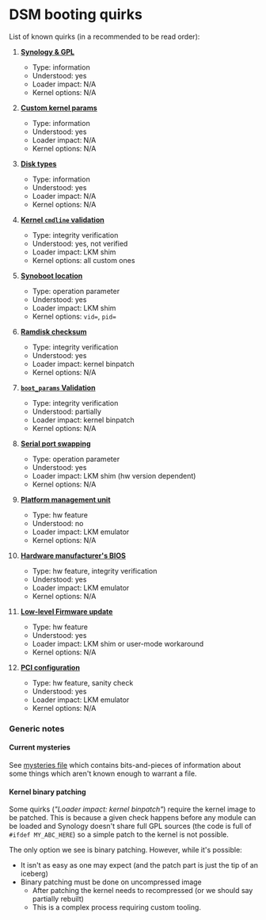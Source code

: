 # DSM booting quirks


List of known quirks (in a recommended to be read order):

1. [**Synology & GPL**](gpl.md)
   - Type: information
   - Understood: yes
   - Loader impact: N/A
   - Kernel options: N/A
   
2. [**Custom kernel params**](dsm-kernel-params.md)
    - Type: information
    - Understood: yes
    - Loader impact: N/A
    - Kernel options: N/A
 
3. [**Disk types**](disk-types.md)
    - Type: information
    - Understood: yes
    - Loader impact: N/A
    - Kernel options: N/A

4. [**Kernel `cmdline` validation**](cmdline-verification.md)
    - Type: integrity verification
    - Understood: yes, not verified
    - Loader impact: LKM shim
    - Kernel options: all custom ones
 
5. [**Synoboot location**](synoboot.md)
    - Type: operation parameter
    - Understood: yes
    - Loader impact: LKM shim
    - Kernel options: `vid=`, `pid=`

6. [**Ramdisk checksum**](ramdisk-checksum.md)
    - Type: integrity verification
    - Understood: yes
    - Loader impact: kernel binpatch
    - Kernel options: N/A

7. [**`boot_params` Validation**](boot_params-validation.md)
    - Type: integrity verification
    - Understood: partially
    - Loader impact: kernel binpatch
    - Kernel options: N/A

8. [**Serial port swapping**](serial-port-swapping.md)
    - Type: operation parameter
    - Understood: yes
    - Loader impact: LKM shim (hw version dependent)
    - Kernel options: N/A

9. [**Platform management unit**](pmu.md)
    - Type: hw feature
    - Understood: no
    - Loader impact: LKM emulator
    - Kernel options: N/A
    
10. [**Hardware manufacturer's BIOS**](mfgbios.md)
    - Type: hw feature, integrity verification
    - Understood: yes
    - Loader impact: LKM emulator
    - Kernel options: N/A

11. [**Low-level Firmware update**](hw-firmware-update.md)
    - Type: hw feature
    - Understood: yes
    - Loader impact: LKM shim or user-mode workaround 
    - Kernel options: N/A

12. [**PCI configuration**](pci.md)
    - Type: hw feature, sanity check
    - Understood: yes
    - Loader impact: LKM emulator
    - Kernel options: N/A



### Generic notes

#### Current mysteries
See [mysteries file](mysteries.md) which contains bits-and-pieces of information about some things which aren't known
enough to warrant a file.

#### Kernel binary patching
Some quirks (*"Loader impact: kernel binpatch"*) require the kernel image to be patched. This is because a given check 
happens before any module can be loaded and Synology doesn't share full GPL sources (the code is full of 
`#ifdef MY_ABC_HERE`) so a simple patch to the kernel is not possible.

The only option we see is binary patching. However, while it's possible:
  - It isn't as easy as one may expect (and the patch part is just the tip of an iceberg)
  - Binary patching must be done on uncompressed image
      - After patching the kernel needs to recompressed (or we should say partially rebuilt)
      - This is a complex process requiring custom tooling.

